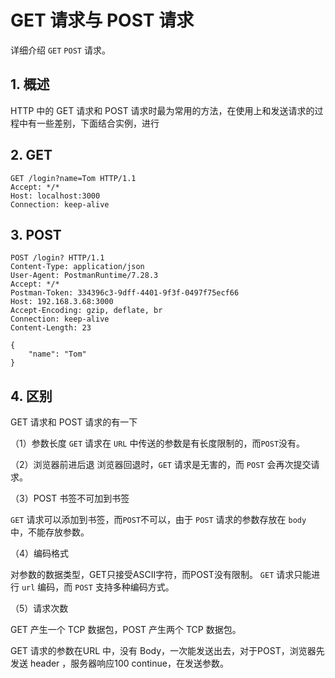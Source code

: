 # GET 请求与 POST 请求

详细介绍 `GET` `POST` 请求。

## 1. 概述

HTTP 中的 GET 请求和 POST 请求时最为常用的方法，在使用上和发送请求的过程中有一些差别，下面结合实例，进行

## 2. GET

```HTTP
GET /login?name=Tom HTTP/1.1
Accept: */*
Host: localhost:3000
Connection: keep-alive
```

## 3. POST

```HTTP
POST /login? HTTP/1.1
Content-Type: application/json
User-Agent: PostmanRuntime/7.28.3
Accept: */*
Postman-Token: 334396c3-9dff-4401-9f3f-0497f75ecf66
Host: 192.168.3.68:3000
Accept-Encoding: gzip, deflate, br
Connection: keep-alive
Content-Length: 23

{
    "name": "Tom"
}
```

## 4. 区别

GET 请求和 POST 请求的有一下

（1）参数长度
`GET` 请求在 `URL` 中传送的参数是有长度限制的，而`POST`没有。

（2）浏览器前进后退
 浏览器回退时，`GET` 请求是无害的，而 `POST` 会再次提交请求。

（3）POST 书签不可加到书签

`GET` 请求可以添加到书签，而`POST`不可以，由于 `POST` 请求的参数存放在 `body` 中，不能存放参数。

（4）编码格式

对参数的数据类型，GET只接受ASCII字符，而POST没有限制。
`GET` 请求只能进行 `url` 编码，而 `POST` 支持多种编码方式。

（5）请求次数

GET 产生一个 TCP 数据包，POST 产生两个 TCP 数据包。

GET 请求的参数在URL 中，没有 Body，一次能发送出去，对于POST，浏览器先发送 header ，服务器响应100 continue，在发送参数。
 
 <comment-comment/> 
 
